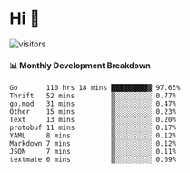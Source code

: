 # Hi 👋
 
![visitors](https://visitor-badge.glitch.me/badge?page_id=sorcererxw.sorcererx)

#### 📊 Monthly Development Breakdown

<!--START_SECTION:waka-->
```text
Go       110 hrs 18 mins █████████▓ 97.65%
Thrift   52 mins         ▒░░░░░░░░░ 0.77%
go.mod   31 mins         ▒░░░░░░░░░ 0.47%
Other    15 mins         ▒░░░░░░░░░ 0.23%
Text     13 mins         ▒░░░░░░░░░ 0.20%
protobuf 11 mins         ▒░░░░░░░░░ 0.17%
YAML     8 mins          ▒░░░░░░░░░ 0.12%
Markdown 7 mins          ▒░░░░░░░░░ 0.12%
JSON     7 mins          ▒░░░░░░░░░ 0.11%
textmate 6 mins          ▒░░░░░░░░░ 0.09%
```
<!--END_SECTION:waka-->
